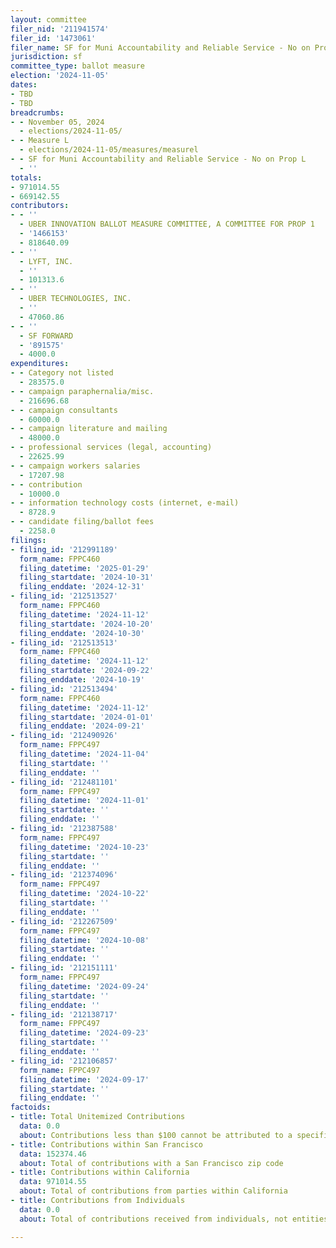 ```yaml
---
layout: committee
filer_nid: '211941574'
filer_id: '1473061'
filer_name: SF for Muni Accountability and Reliable Service - No on Prop L
jurisdiction: sf
committee_type: ballot measure
election: '2024-11-05'
dates:
- TBD
- TBD
breadcrumbs:
- - November 05, 2024
  - elections/2024-11-05/
- - Measure L
  - elections/2024-11-05/measures/measurel
- - SF for Muni Accountability and Reliable Service - No on Prop L
  - ''
totals:
- 971014.55
- 669142.55
contributors:
- - ''
  - UBER INNOVATION BALLOT MEASURE COMMITTEE, A COMMITTEE FOR PROP 1
  - '1466153'
  - 818640.09
- - ''
  - LYFT, INC.
  - ''
  - 101313.6
- - ''
  - UBER TECHNOLOGIES, INC.
  - ''
  - 47060.86
- - ''
  - SF FORWARD
  - '891575'
  - 4000.0
expenditures:
- - Category not listed
  - 283575.0
- - campaign paraphernalia/misc.
  - 216696.68
- - campaign consultants
  - 60000.0
- - campaign literature and mailing
  - 48000.0
- - professional services (legal, accounting)
  - 22625.99
- - campaign workers salaries
  - 17207.98
- - contribution
  - 10000.0
- - information technology costs (internet, e-mail)
  - 8728.9
- - candidate filing/ballot fees
  - 2258.0
filings:
- filing_id: '212991189'
  form_name: FPPC460
  filing_datetime: '2025-01-29'
  filing_startdate: '2024-10-31'
  filing_enddate: '2024-12-31'
- filing_id: '212513527'
  form_name: FPPC460
  filing_datetime: '2024-11-12'
  filing_startdate: '2024-10-20'
  filing_enddate: '2024-10-30'
- filing_id: '212513513'
  form_name: FPPC460
  filing_datetime: '2024-11-12'
  filing_startdate: '2024-09-22'
  filing_enddate: '2024-10-19'
- filing_id: '212513494'
  form_name: FPPC460
  filing_datetime: '2024-11-12'
  filing_startdate: '2024-01-01'
  filing_enddate: '2024-09-21'
- filing_id: '212490926'
  form_name: FPPC497
  filing_datetime: '2024-11-04'
  filing_startdate: ''
  filing_enddate: ''
- filing_id: '212481101'
  form_name: FPPC497
  filing_datetime: '2024-11-01'
  filing_startdate: ''
  filing_enddate: ''
- filing_id: '212387588'
  form_name: FPPC497
  filing_datetime: '2024-10-23'
  filing_startdate: ''
  filing_enddate: ''
- filing_id: '212374096'
  form_name: FPPC497
  filing_datetime: '2024-10-22'
  filing_startdate: ''
  filing_enddate: ''
- filing_id: '212267509'
  form_name: FPPC497
  filing_datetime: '2024-10-08'
  filing_startdate: ''
  filing_enddate: ''
- filing_id: '212151111'
  form_name: FPPC497
  filing_datetime: '2024-09-24'
  filing_startdate: ''
  filing_enddate: ''
- filing_id: '212138717'
  form_name: FPPC497
  filing_datetime: '2024-09-23'
  filing_startdate: ''
  filing_enddate: ''
- filing_id: '212106857'
  form_name: FPPC497
  filing_datetime: '2024-09-17'
  filing_startdate: ''
  filing_enddate: ''
factoids:
- title: Total Unitemized Contributions
  data: 0.0
  about: Contributions less than $100 cannot be attributed to a specific individual
- title: Contributions within San Francisco
  data: 152374.46
  about: Total of contributions with a San Francisco zip code
- title: Contributions within California
  data: 971014.55
  about: Total of contributions from parties within California
- title: Contributions from Individuals
  data: 0.0
  about: Total of contributions received from individuals, not entities

---
```


